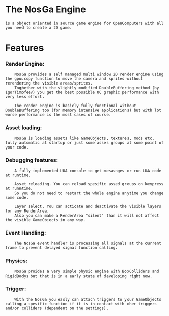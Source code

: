 # The NosGa Engine
	is a object oriented in source game engine for OpenComputers with all you need to create a 2D game.

# Features
###	 Render Engine:
		NosGa provides a self managed multi window 2D render engine using the gpu.copy function to move the camera and sprites without rerendering the visible areas/sprites.
		Toghether with the slightly modified DoubleBuffering method (by IgorTimofeev) you get the best possible OC graphic performance with very less effort.
		
		The render engine is basicly fully functional without DoubleBuffering too (for memory intensive applications) but with lot worse performance is the most cases of course.
	
###	Asset loading:
		NosGa is loading assets like GameObjects, textures, mods etc. fully automatic at startup or just some asses groups at some point of your code.
	
###	Debugging features:
		A fully implemented LUA console to get mesasnges or run LUA code at runtime.
		
		Asset reloading. You can reload spesific assed groups on keypress at runntime.
		So you do not need to restart the whole engine anytime you change some code.
		
		Layer select. You can acticate and deactivate the visible layers for any RenderArea.
		Also you can make a RenderArea "silent" than it will not affect the visible GameObjects in any way.
	
###	Event Handling:
		The NosGa event handler is processing all signals at the current frame to prevent delayed signal function calling.
	
###	Physics:
		NosGa proides a very simple physic engine with BoxColliders and RigidBodys but that is in a early state of developing right now.
	
###	Trigger:
		With the NosGa you easly can attach triggers to your GameObjects calling a spesific function if it is in contact with oher triggers and/or colliders (dependent on the settings).
